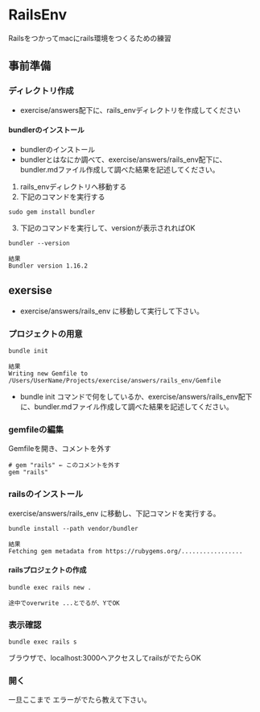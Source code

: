 # RailsEnv
Railsをつかってmacにrails環境をつくるための練習

## 事前準備
### ディレクトリ作成
* exercise/answers配下に、rails_envディレクトリを作成してください

#### bundlerのインストール
* bundlerのインストール
* bundlerとはなにか調べて、exercise/answers/rails_env配下に、bundler.mdファイル作成して調べた結果を記述してください。

1. rails_envディレクトリへ移動する
2. 下記のコマンドを実行する
```
sudo gem install bundler
```
3. 下記のコマンドを実行して、versionが表示されればOK
```
bundler --version

結果
Bundler version 1.16.2
```

## exersise
* exercise/answers/rails_env に移動して実行して下さい。

### プロジェクトの用意
```
bundle init

結果
Writing new Gemfile to /Users/UserName/Projects/exercise/answers/rails_env/Gemfile
```

* bundle init コマンドで何をしているか、exercise/answers/rails_env配下に、bundler.mdファイル作成して調べた結果を記述してください。

### gemfileの編集

Gemfileを開き、コメントを外す
```
# gem "rails" ← このコメントを外す
gem "rails"
```

### railsのインストール
exercise/answers/rails_env に移動し、下記コマンドを実行する。
```
bundle install --path vendor/bundler

結果
Fetching gem metadata from https://rubygems.org/.................
```

#### railsプロジェクトの作成
```
bundle exec rails new .

途中でoverwrite ...とでるが、YでOK
```

### 表示確認
```
bundle exec rails s
```

ブラウザで、localhost:3000へアクセスしてrailsがでたらOK

### 開く


一旦ここまで
エラーがでたら教えて下さい。

